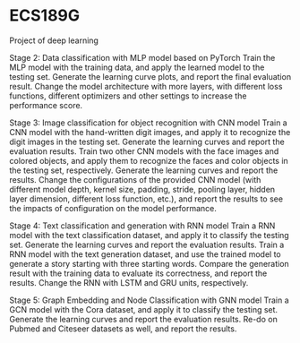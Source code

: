 # ECS189G
Project of deep learning

Stage 2: Data classification with MLP model based on PyTorch
  Train the MLP model with the training data, and apply the learned model to the testing set. Generate the learning curve plots, and report the final evaluation result.
  Change the model architecture with more layers, with different loss functions, different optimizers and other settings to increase the performance score.
  
Stage 3: Image classification for object recognition with CNN model
  Train a CNN model with the hand-written digit images, and apply it to recognize the digit images in the testing set. Generate the learning curves and report the evaluation results.
  Train two other CNN models with the face images and colored objects, and apply them to recognize the faces and color objects in the testing set, respectively. Generate the learning curves and report the results.
  Change the configurations of the provided CNN model (with different model depth, kernel size, padding, stride, pooling layer, hidden layer dimension, different loss function, etc.), and report the results to see the impacts of configuration on the model performance.
  
Stage 4: Text classification and generation with RNN model
  Train a RNN model with the text classification dataset, and apply it to classify the testing set. Generate the learning curves and report the evaluation results.
  Train a RNN model with the text generation dataset, and use the trained model to generate a story starting with three starting words. Compare the generation result with the training data to evaluate its correctness, and report the results.
  Change the RNN with LSTM and GRU units, respectively.
  
Stage 5: Graph Embedding and Node Classification with GNN model
  Train a GCN model with the Cora dataset, and apply it to classify the testing set. Generate the learning curves and report the evaluation results.
  Re-do on Pubmed and Citeseer datasets as well, and report the results.

